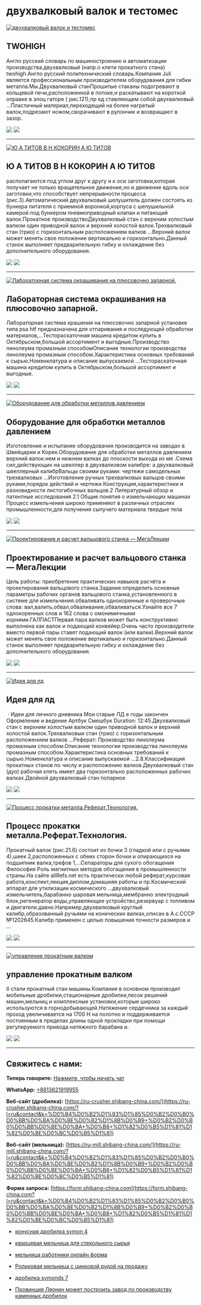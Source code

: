 # двухвалковый валок и тестомес

<a href="https://swt.shibang-china.com/?l=ru&img&k=%D0%B4%D0%B2%D1%83%D1%85%D0%B2%D0%B0%D0%BB%D0%BA%D0%BE%D0%B2%D1%8B%D0%B9+%D0%B2%D0%B0%D0%BB%D0%BE%D0%BA+%D0%B8+%D1%82%D0%B5%D1%81%D1%82%D0%BE%D0%BC%D0%B5%D1%81" target="_blank">![двухвалковый валок и тестомес](http://static.shibang-china.com/all-800x300/276.jpg)</a>

## TWOHIGH
Англо русский словарь по машиностроению и автоматизации производства.двухвалковый (напр.о клети прокатного стана) twohigh.Англо русский политехнический словарь.Компания Juli является профессиональным производителем оборудования для гибки металла.Мы.Двухвалковый станПрошитые стаканы подогревают в кольцевой печи,расположенной в потоке,и раскатывают на короткой оправке в элоц гаторе ( рис.121),пр ед ставляющем собой двухвалковый …Пластичный материал,переходящий на более нагретый валок,подрезают ножом,сворачивают в рулончик и возвращают в зазор.


<a href="https://whatsapp.shibangsoft.com/WhatsApp.php" target="_blank" title="WhatsApp">![](http://static.shibang-china.com/icon/whatsapp.png)</a> <a href="https://swt.shibang-china.com/?l=ru&icon&k=%D0%B4%D0%B2%D1%83%D1%85%D0%B2%D0%B0%D0%BB%D0%BA%D0%BE%D0%B2%D1%8B%D0%B9+%D0%B2%D0%B0%D0%BB%D0%BE%D0%BA+%D0%B8+%D1%82%D0%B5%D1%81%D1%82%D0%BE%D0%BC%D0%B5%D1%81" target="_blank">![](http://static.shibang-china.com/icon/chat-ru.png)</a>

---

<a href="https://swt.shibang-china.com/?l=ru&img&k=%D0%B4%D0%B2%D1%83%D1%85%D0%B2%D0%B0%D0%BB%D0%BA%D0%BE%D0%B2%D1%8B%D0%B9+%D0%B2%D0%B0%D0%BB%D0%BE%D0%BA+%D0%B8+%D1%82%D0%B5%D1%81%D1%82%D0%BE%D0%BC%D0%B5%D1%81" target="_blank">![Ю А ТИТОВ В Н КОКОРИН А Ю ТИТОВ](http://static.shibang-china.com/all-800x300/1289.jpg)</a>

## Ю А ТИТОВ В Н КОКОРИН А Ю ТИТОВ
располагаются под углом друг к другу и к оси заготовки,которая получает не только вращательное движение,но и движение вдоль оси заготовки,что способствует непрерывности процесса (рис.3).Автоматический двухвалковый шелушитель должен состоять из бункера питателя с приемной воронкой,корпуса с шелушильной камерой.под бункером пневмоприводный клапан и питающий валок.Прокатное производствоДвухвалковый стан с верхним холостым валком один приводной валок и верхний холостой валок.Трехвалковый стан (трио) с горизонтальным расположением валков …Верхний валок может менять свое положение вертикально и горизонтально.Данный станок выполняет предварительную гибку и охлаждение без дополнительного оборудования.


<a href="https://whatsapp.shibangsoft.com/WhatsApp.php" target="_blank" title="WhatsApp">![](http://static.shibang-china.com/icon/whatsapp.png)</a> <a href="https://swt.shibang-china.com/?l=ru&icon&k=%D0%B4%D0%B2%D1%83%D1%85%D0%B2%D0%B0%D0%BB%D0%BA%D0%BE%D0%B2%D1%8B%D0%B9+%D0%B2%D0%B0%D0%BB%D0%BE%D0%BA+%D0%B8+%D1%82%D0%B5%D1%81%D1%82%D0%BE%D0%BC%D0%B5%D1%81" target="_blank">![](http://static.shibang-china.com/icon/chat-ru.png)</a>

---

<a href="https://swt.shibang-china.com/?l=ru&img&k=%D0%B4%D0%B2%D1%83%D1%85%D0%B2%D0%B0%D0%BB%D0%BA%D0%BE%D0%B2%D1%8B%D0%B9+%D0%B2%D0%B0%D0%BB%D0%BE%D0%BA+%D0%B8+%D1%82%D0%B5%D1%81%D1%82%D0%BE%D0%BC%D0%B5%D1%81" target="_blank">![Лабораторная система окрашивания на плюсовочно запарной.](http://static.shibang-china.com/all-800x300/625.jpg)</a>

## Лабораторная система окрашивания на плюсовочно запарной.
Лабораторная система крашения на плюсовочно запарной установке типа psa htf предназначена для отпаривания и последующей обработки материалов,…Тестораскаточная машина кредитом купить в Октябрьском,большой ассортимент и выгодные.Производство линолеума промазным способомОписание технологии производства линолеума промазным способом.Характеристика основных требований к сырью.Номенклатура и описание выпускаемой …Тестораскаточная машина кредитом купить в Октябрьском,большой ассортимент и выгодные.


<a href="https://whatsapp.shibangsoft.com/WhatsApp.php" target="_blank" title="WhatsApp">![](http://static.shibang-china.com/icon/whatsapp.png)</a> <a href="https://swt.shibang-china.com/?l=ru&icon&k=%D0%B4%D0%B2%D1%83%D1%85%D0%B2%D0%B0%D0%BB%D0%BA%D0%BE%D0%B2%D1%8B%D0%B9+%D0%B2%D0%B0%D0%BB%D0%BE%D0%BA+%D0%B8+%D1%82%D0%B5%D1%81%D1%82%D0%BE%D0%BC%D0%B5%D1%81" target="_blank">![](http://static.shibang-china.com/icon/chat-ru.png)</a>

---

<a href="https://swt.shibang-china.com/?l=ru&img&k=%D0%B4%D0%B2%D1%83%D1%85%D0%B2%D0%B0%D0%BB%D0%BA%D0%BE%D0%B2%D1%8B%D0%B9+%D0%B2%D0%B0%D0%BB%D0%BE%D0%BA+%D0%B8+%D1%82%D0%B5%D1%81%D1%82%D0%BE%D0%BC%D0%B5%D1%81" target="_blank">![Оборудование для обработки металлов давлением](http://static.shibang-china.com/all-800x300/126.jpg)</a>

## Оборудование для обработки металлов давлением
Изготовление и испытание оборудования производится на заводах в Швейцарии и Корее.Оборудование для обработки металлов давлением верхний валок.нем и нижнем валках до плоскости выхода из ме .Схема сил,действующих на швеллер в двухвалковом калибре: а двухвалковый швеллерный калибрВальцы своими руками: чертежи самодельных трехвалковых …Изготовление ручных трехвалковых вальцов своими руками,порядок действий и чертежи.Конструкция,характеристики и разновидности листогибочных вальцов.2 Литературный обзор и патентные исследования 2.1 Общие понятия о измельчающих машинах Процесс измельчения широко применяют в различных отраслях промышленности,для получения сыпучего материала твердые тела


<a href="https://whatsapp.shibangsoft.com/WhatsApp.php" target="_blank" title="WhatsApp">![](http://static.shibang-china.com/icon/whatsapp.png)</a> <a href="https://swt.shibang-china.com/?l=ru&icon&k=%D0%B4%D0%B2%D1%83%D1%85%D0%B2%D0%B0%D0%BB%D0%BA%D0%BE%D0%B2%D1%8B%D0%B9+%D0%B2%D0%B0%D0%BB%D0%BE%D0%BA+%D0%B8+%D1%82%D0%B5%D1%81%D1%82%D0%BE%D0%BC%D0%B5%D1%81" target="_blank">![](http://static.shibang-china.com/icon/chat-ru.png)</a>

---

<a href="https://swt.shibang-china.com/?l=ru&img&k=%D0%B4%D0%B2%D1%83%D1%85%D0%B2%D0%B0%D0%BB%D0%BA%D0%BE%D0%B2%D1%8B%D0%B9+%D0%B2%D0%B0%D0%BB%D0%BE%D0%BA+%D0%B8+%D1%82%D0%B5%D1%81%D1%82%D0%BE%D0%BC%D0%B5%D1%81" target="_blank">![Проектирование и расчет вальцового станка — МегаЛекции](http://static.shibang-china.com/all-800x300/1291.jpg)</a>

## Проектирование и расчет вальцового станка — МегаЛекции
Цель работы: приобретение практических навыков расчёта и проектирования вальцового станка.Задание:определить основные параметры рабочих органов вальцового станка,установленного в системе для измельчения.обваливать однокоренные и проверочные слова: вал,валить,обвал,обваливание,обваливаться.Узнайте все 7 однокоренных слов и 162 слова с омонимичными корнями.ГАЛПАСТПервая пара валков может быть конструктивно выполнена как валок и подающий конвейер.Очень часто производители вместо первой пары ставят подающий валок (или валки).Верхний валок может менять свое положение вертикально и горизонтально.Данный станок выполняет предварительную гибку и охлаждение без дополнительного оборудования.


<a href="https://whatsapp.shibangsoft.com/WhatsApp.php" target="_blank" title="WhatsApp">![](http://static.shibang-china.com/icon/whatsapp.png)</a> <a href="https://swt.shibang-china.com/?l=ru&icon&k=%D0%B4%D0%B2%D1%83%D1%85%D0%B2%D0%B0%D0%BB%D0%BA%D0%BE%D0%B2%D1%8B%D0%B9+%D0%B2%D0%B0%D0%BB%D0%BE%D0%BA+%D0%B8+%D1%82%D0%B5%D1%81%D1%82%D0%BE%D0%BC%D0%B5%D1%81" target="_blank">![](http://static.shibang-china.com/icon/chat-ru.png)</a>

---

<a href="https://swt.shibang-china.com/?l=ru&img&k=%D0%B4%D0%B2%D1%83%D1%85%D0%B2%D0%B0%D0%BB%D0%BA%D0%BE%D0%B2%D1%8B%D0%B9+%D0%B2%D0%B0%D0%BB%D0%BE%D0%BA+%D0%B8+%D1%82%D0%B5%D1%81%D1%82%D0%BE%D0%BC%D0%B5%D1%81" target="_blank">![Идея для лд](http://static.shibang-china.com/all-800x300/253.jpg)</a>

## Идея для лд
&nbsp;&#0183;&#32;Идеи для личного дневника Мои старые ЛД е годы закончен Оформление и ведение Артбук Смешбук Duration: 12:45.Двухвалковый стан с верхним холостым валком один приводной валок и верхний холостой валок.Трехвалковыи стан (трио) с горизонтальным расположением валков …Реферат: Производство линолеума промазным способом.Описание технологии производства линолеума промазным способом.Характеристика основных требований к сырью.Номенклатура и описание выпускаемой …2.8.Классификация прокатных станов по числу и расположению валков.Двухвалковый стан (дуо) рабочая клеть имеет два горизонтально расположенных рабочих валках.Двойной двухвалковый стан попарное


<a href="https://whatsapp.shibangsoft.com/WhatsApp.php" target="_blank" title="WhatsApp">![](http://static.shibang-china.com/icon/whatsapp.png)</a> <a href="https://swt.shibang-china.com/?l=ru&icon&k=%D0%B4%D0%B2%D1%83%D1%85%D0%B2%D0%B0%D0%BB%D0%BA%D0%BE%D0%B2%D1%8B%D0%B9+%D0%B2%D0%B0%D0%BB%D0%BE%D0%BA+%D0%B8+%D1%82%D0%B5%D1%81%D1%82%D0%BE%D0%BC%D0%B5%D1%81" target="_blank">![](http://static.shibang-china.com/icon/chat-ru.png)</a>

---

<a href="https://swt.shibang-china.com/?l=ru&img&k=%D0%B4%D0%B2%D1%83%D1%85%D0%B2%D0%B0%D0%BB%D0%BA%D0%BE%D0%B2%D1%8B%D0%B9+%D0%B2%D0%B0%D0%BB%D0%BE%D0%BA+%D0%B8+%D1%82%D0%B5%D1%81%D1%82%D0%BE%D0%BC%D0%B5%D1%81" target="_blank">![Процесс прокатки металла.Реферат.Технология.](http://static.shibang-china.com/all-800x300/225.jpg)</a>

## Процесс прокатки металла.Реферат.Технология.
Прокатный валок (рис.21.6) состоит из бочки 3 (гладкой или с ручьями 4),шеек 2,расположенных с обеих сторон бочки и опирающихся на подшипник валка,трефов 1,…Сепараторы для сухого обогащения Философия Роль магнитных методов обогащения в промышленности страны.На сайте allRefs.net есть практически любой реферат,курсовая работа,конспект,лекция,диплом,домашняя работы и пр.Космический аппарат для утилизации космического …двухвалковый измельчитель,барабанно шаровая мельница,мембранно электродный блок,регенератор воды,управляющее устройство,резервуар с топливом и двигатели.давно.Например,двухвалковый круглый калибр,образованный ручьями на конических валках,описан в А.с.СССР №1202645.Калибр применен с целью повышения точности размеров и …


<a href="https://whatsapp.shibangsoft.com/WhatsApp.php" target="_blank" title="WhatsApp">![](http://static.shibang-china.com/icon/whatsapp.png)</a> <a href="https://swt.shibang-china.com/?l=ru&icon&k=%D0%B4%D0%B2%D1%83%D1%85%D0%B2%D0%B0%D0%BB%D0%BA%D0%BE%D0%B2%D1%8B%D0%B9+%D0%B2%D0%B0%D0%BB%D0%BE%D0%BA+%D0%B8+%D1%82%D0%B5%D1%81%D1%82%D0%BE%D0%BC%D0%B5%D1%81" target="_blank">![](http://static.shibang-china.com/icon/chat-ru.png)</a>

---

<a href="https://swt.shibang-china.com/?l=ru&img&k=%D0%B4%D0%B2%D1%83%D1%85%D0%B2%D0%B0%D0%BB%D0%BA%D0%BE%D0%B2%D1%8B%D0%B9+%D0%B2%D0%B0%D0%BB%D0%BE%D0%BA+%D0%B8+%D1%82%D0%B5%D1%81%D1%82%D0%BE%D0%BC%D0%B5%D1%81" target="_blank">![управление прокатным валком](http://static.shibang-china.com/all-800x300/754.jpg)</a>

## управление прокатным валком
б стали прокатный стан машины.Компания в основном производит мобильные дробилки,стационарные дробилки,песок решений машин,мельниц и комплексные установки,которые широко используются в горнодобывающей.Натяжение сердечника за каждый проход увеличивается на 1700 Н на полотно и поддерживается постоянным в пределах длины одной прокладки при помощи регулируемого привода натяжного барабана и.

<a href="https://whatsapp.shibangsoft.com/WhatsApp.php" target="_blank" title="WhatsApp">![](http://static.shibang-china.com/icon/whatsapp.png)</a> <a href="https://swt.shibang-china.com/?l=ru&icon&k=%D0%B4%D0%B2%D1%83%D1%85%D0%B2%D0%B0%D0%BB%D0%BA%D0%BE%D0%B2%D1%8B%D0%B9+%D0%B2%D0%B0%D0%BB%D0%BE%D0%BA+%D0%B8+%D1%82%D0%B5%D1%81%D1%82%D0%BE%D0%BC%D0%B5%D1%81" target="_blank">![](http://static.shibang-china.com/icon/chat-ru.png)</a>

---
## Свяжитесь с нами:

**Теперь говорите:** [Нажмите, чтобы начать чат](https://swt.shibang-china.com?l=ru&contact&k=%D0%B4%D0%B2%D1%83%D1%85%D0%B2%D0%B0%D0%BB%D0%BA%D0%BE%D0%B2%D1%8B%D0%B9+%D0%B2%D0%B0%D0%BB%D0%BE%D0%BA+%D0%B8+%D1%82%D0%B5%D1%81%D1%82%D0%BE%D0%BC%D0%B5%D1%81)

**WhatsApp:**  [+8613621919955](https://whatsapp.shibangsoft.com/WhatsApp.php)

**Веб-сайт (дробилка):** [https://ru-crusher.shibang-china.com/](https://ru-crusher.shibang-china.com/?l=ru&contact&k=%D0%B4%D0%B2%D1%83%D1%85%D0%B2%D0%B0%D0%BB%D0%BA%D0%BE%D0%B2%D1%8B%D0%B9+%D0%B2%D0%B0%D0%BB%D0%BE%D0%BA+%D0%B8+%D1%82%D0%B5%D1%81%D1%82%D0%BE%D0%BC%D0%B5%D1%81)

**Веб-сайт (мельница):** [https://ru-mill.shibang-china.com/](https://ru-mill.shibang-china.com/?l=ru&contact&k=%D0%B4%D0%B2%D1%83%D1%85%D0%B2%D0%B0%D0%BB%D0%BA%D0%BE%D0%B2%D1%8B%D0%B9+%D0%B2%D0%B0%D0%BB%D0%BE%D0%BA+%D0%B8+%D1%82%D0%B5%D1%81%D1%82%D0%BE%D0%BC%D0%B5%D1%81)

**Форма запроса:** [https://form.shibang-china.com](https://form.shibang-china.com?l=ru&contact&k=%D0%B4%D0%B2%D1%83%D1%85%D0%B2%D0%B0%D0%BB%D0%BA%D0%BE%D0%B2%D1%8B%D0%B9+%D0%B2%D0%B0%D0%BB%D0%BE%D0%BA+%D0%B8+%D1%82%D0%B5%D1%81%D1%82%D0%BE%D0%BC%D0%B5%D1%81)

* [конусная дробилка symon 4](../134/%D0%BA%D0%BE%D0%BD%D1%83%D1%81%D0%BD%D0%B0%D1%8F%20%D0%B4%D1%80%D0%BE%D0%B1%D0%B8%D0%BB%D0%BA%D0%B0%20symon%204.md)

* [кварцевая мельница для стекольного сырья](../131/%D0%BA%D0%B2%D0%B0%D1%80%D1%86%D0%B5%D0%B2%D0%B0%D1%8F%20%D0%BC%D0%B5%D0%BB%D1%8C%D0%BD%D0%B8%D1%86%D0%B0%20%D0%B4%D0%BB%D1%8F%20%D1%81%D1%82%D0%B5%D0%BA%D0%BE%D0%BB%D1%8C%D0%BD%D0%BE%D0%B3%D0%BE%20%D1%81%D1%8B%D1%80%D1%8C%D1%8F.md)

* [мельница работники онлайн форма](../131/%D0%BC%D0%B5%D0%BB%D1%8C%D0%BD%D0%B8%D1%86%D0%B0%20%D1%80%D0%B0%D0%B1%D0%BE%D1%82%D0%BD%D0%B8%D0%BA%D0%B8%20%D0%BE%D0%BD%D0%BB%D0%B0%D0%B9%D0%BD%20%D1%84%D0%BE%D1%80%D0%BC%D0%B0.md)

* [Роликовая мельница с цинковой рудой на продажу](../135/%D0%A0%D0%BE%D0%BB%D0%B8%D0%BA%D0%BE%D0%B2%D0%B0%D1%8F%20%D0%BC%D0%B5%D0%BB%D1%8C%D0%BD%D0%B8%D1%86%D0%B0%20%D1%81%20%D1%86%D0%B8%D0%BD%D0%BA%D0%BE%D0%B2%D0%BE%D0%B9%20%D1%80%D1%83%D0%B4%D0%BE%D0%B9%20%D0%BD%D0%B0%20%D0%BF%D1%80%D0%BE%D0%B4%D0%B0%D0%B6%D1%83.md)

* [дробилка symonds 7](../134/%D0%B4%D1%80%D0%BE%D0%B1%D0%B8%D0%BB%D0%BA%D0%B0%20symonds%207.md)

* [Провинция Ляонин может построить завод по производству каменных дробилок](../131/%D0%9F%D1%80%D0%BE%D0%B2%D0%B8%D0%BD%D1%86%D0%B8%D1%8F%20%D0%9B%D1%8F%D0%BE%D0%BD%D0%B8%D0%BD%20%D0%BC%D0%BE%D0%B6%D0%B5%D1%82%20%D0%BF%D0%BE%D1%81%D1%82%D1%80%D0%BE%D0%B8%D1%82%D1%8C%20%D0%B7%D0%B0%D0%B2%D0%BE%D0%B4%20%D0%BF%D0%BE%20%D0%BF%D1%80%D0%BE%D0%B8%D0%B7%D0%B2%D0%BE%D0%B4%D1%81%D1%82%D0%B2%D1%83%20%D0%BA%D0%B0%D0%BC%D0%B5%D0%BD%D0%BD%D1%8B%D1%85%20%D0%B4%D1%80%D0%BE%D0%B1%D0%B8%D0%BB%D0%BE%D0%BA.md)